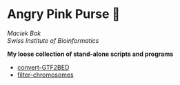 # Angry Pink Purse 👛

*Maciek Bak*  
*Swiss Institute of Bioinformatics*

**My loose collection of stand-alone scripts and programs**

* [convert-GTF2BED](convert-GTF2BED)
* [filter-chromosomes](filter-chromosomes)